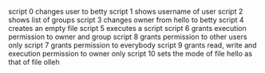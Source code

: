 script 0 changes user to betty
script 1 shows username of user
script 2 shows list of groups
script 3 changes owner from hello to betty
script 4 creates an empty file
script 5 executes a script
script 6 grants execution permission to owner and group
script 8 grants permission to other users only
script 7 grants permission to everybody
script 9 grants read, write and execution permission to owner only
script 10 sets the mode of file hello as that of file olleh
